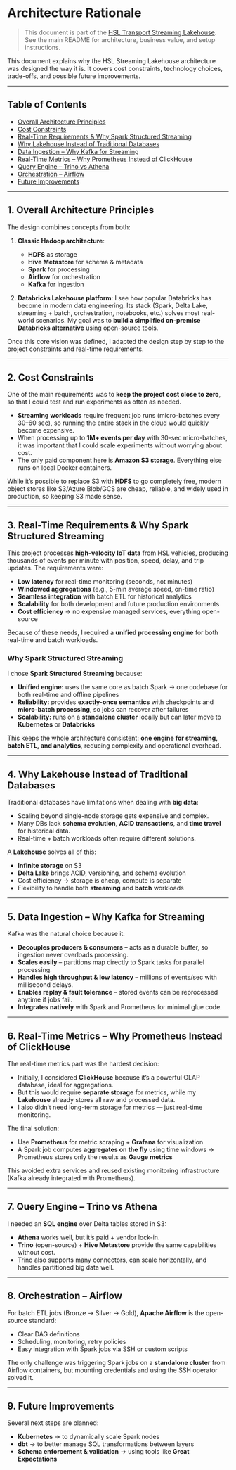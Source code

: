 # Architecture Rationale

> This document is part of the [HSL Transport Streaming Lakehouse](../README.md). See the main README for architecture, business value, and setup instructions.

This document explains why the HSL Streaming Lakehouse architecture was designed the way it is. It covers cost constraints, technology choices, trade-offs, and possible future improvements.

---

## Table of Contents

* [Overall Architecture Principles](#1-overall-architecture-principles)
* [Cost Constraints](#2-cost-constraints)
* [Real-Time Requirements & Why Spark Structured Streaming](#3-real-time-requirements--why-spark-structured-streaming)
* [Why Lakehouse Instead of Traditional Databases](#4-why-lakehouse-instead-of-traditional-databases)
* [Data Ingestion – Why Kafka for Streaming](#5-data-ingestion--why-kafka-for-streaming)
* [Real-Time Metrics – Why Prometheus Instead of ClickHouse](#6-real-time-metrics--why-prometheus-instead-of-clickhouse)
* [Query Engine – Trino vs Athena](#7-query-engine--trino-vs-athena)
* [Orchestration – Airflow](#8-orchestration--airflow)
* [Future Improvements](#9-future-improvements)

---

## 1. Overall Architecture Principles

The design combines concepts from both:

1. **Classic Hadoop architecture**:

   * **HDFS** as storage
   * **Hive Metastore** for schema & metadata
   * **Spark** for processing
   * **Airflow** for orchestration
   * **Kafka** for ingestion

2. **Databricks Lakehouse platform**:
   I see how popular Databricks has become in modern data engineering. Its stack (Spark, Delta Lake, streaming + batch, orchestration, notebooks, etc.) solves most real-world scenarios.
   My goal was to **build a simplified on-premise Databricks alternative** using open-source tools.

Once this core vision was defined, I adapted the design step by step to the project constraints and real-time requirements.

---

## 2. Cost Constraints

One of the main requirements was to **keep the project cost close to zero**, so that I could test and run experiments as often as needed.

* **Streaming workloads** require frequent job runs (micro-batches every 30–60 sec), so running the entire stack in the cloud would quickly become expensive.
* When processing up to **1M+ events per day** with 30-sec micro-batches, it was important that I could scale experiments without worrying about cost.
* The only paid component here is **Amazon S3 storage**. Everything else runs on local Docker containers.

While it’s possible to replace S3 with **HDFS** to go completely free, modern object stores like S3/Azure Blob/GCS are cheap, reliable, and widely used in production, so keeping S3 made sense.

---

## 3. Real-Time Requirements & Why Spark Structured Streaming

This project processes **high-velocity IoT data** from HSL vehicles, producing thousands of events per minute with position, speed, delay, and trip updates.
The requirements were:

* **Low latency** for real-time monitoring (seconds, not minutes)
* **Windowed aggregations** (e.g., 5-min average speed, on-time ratio)
* **Seamless integration** with batch ETL for historical analytics
* **Scalability** for both development and future production environments
* **Cost efficiency** -> no expensive managed services, everything open-source

Because of these needs, I required a **unified processing engine** for both real-time and batch workloads.

### Why Spark Structured Streaming

I chose **Spark Structured Streaming** because:

* **Unified engine:** uses the same core as batch Spark -> one codebase for both real-time and offline pipelines
* **Reliability:** provides **exactly-once semantics** with checkpoints and **micro-batch processing**, so jobs can recover after failures
* **Scalability:** runs on a **standalone cluster** locally but can later move to **Kubernetes** or **Databricks**

This keeps the whole architecture consistent: **one engine for streaming, batch ETL, and analytics**, reducing complexity and operational overhead.

---

## 4. Why Lakehouse Instead of Traditional Databases

Traditional databases have limitations when dealing with **big data**:

* Scaling beyond single-node storage gets expensive and complex.
* Many DBs lack **schema evolution**, **ACID transactions**, and **time travel** for historical data.
* Real-time + batch workloads often require different solutions.

A **Lakehouse** solves all of this:

* **Infinite storage** on S3
* **Delta Lake** brings ACID, versioning, and schema evolution
* Cost efficiency -> storage is cheap, compute is separate
* Flexibility to handle both **streaming** and **batch** workloads

---

## 5. Data Ingestion – Why Kafka for Streaming

Kafka was the natural choice because it:

* **Decouples producers & consumers** – acts as a durable buffer, so ingestion never overloads processing.
* **Scales easily** – partitions map directly to Spark tasks for parallel processing.
* **Handles high throughput & low latency** – millions of events/sec with millisecond delays.
* **Enables replay & fault tolerance** – stored events can be reprocessed anytime if jobs fail.
* **Integrates natively** with Spark and Prometheus for minimal glue code.

---

## 6. Real-Time Metrics – Why Prometheus Instead of ClickHouse

The real-time metrics part was the hardest decision:

* Initially, I considered **ClickHouse** because it’s a powerful OLAP database, ideal for aggregations.
* But this would require **separate storage** for metrics, while my **Lakehouse** already stores all raw and processed data.
* I also didn’t need long-term storage for metrics — just real-time monitoring.

The final solution:

* Use **Prometheus** for metric scraping + **Grafana** for visualization
* A Spark job computes **aggregates on the fly** using time windows -> Prometheus stores only the results as **Gauge metrics**

This avoided extra services and reused existing monitoring infrastructure (Kafka already integrated with Prometheus).

---

## 7. Query Engine – Trino vs Athena

I needed an **SQL engine** over Delta tables stored in S3:

* **Athena** works well, but it’s paid + vendor lock-in.
* **Trino** (open-source) + **Hive Metastore** provide the same capabilities without cost.
* Trino also supports many connectors, can scale horizontally, and handles partitioned big data well.

---

## 8. Orchestration – Airflow

For batch ETL jobs (Bronze -> Silver -> Gold), **Apache Airflow** is the open-source standard:

* Clear DAG definitions
* Scheduling, monitoring, retry policies
* Easy integration with Spark jobs via SSH or custom scripts

The only challenge was triggering Spark jobs on a **standalone cluster** from Airflow containers, but mounting credentials and using the SSH operator solved it.

---

## 9. Future Improvements

Several next steps are planned:

* **Kubernetes** -> to dynamically scale Spark nodes
* **dbt** -> to better manage SQL transformations between layers
* **Schema enforcement & validation** -> using tools like **Great Expectations**
